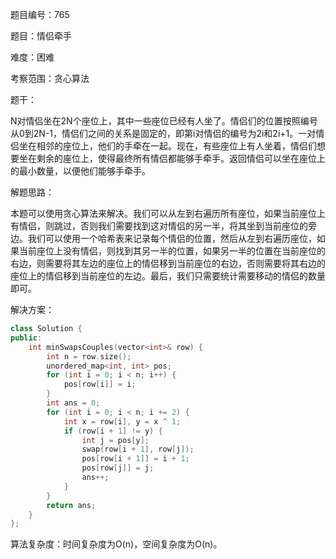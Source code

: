 题目编号：765

题目：情侣牵手

难度：困难

考察范围：贪心算法

题干：

N对情侣坐在2N个座位上，其中一些座位已经有人坐了。情侣们的位置按照编号从0到2N-1，情侣们之间的关系是固定的，即第i对情侣的编号为2i和2i+1。一对情侣坐在相邻的座位上，他们的手牵在一起。现在，有些座位上有人坐着，情侣们想要坐在剩余的座位上，使得最终所有情侣都能够手牵手。返回情侣可以坐在座位上的最小数量，以便他们能够手牵手。

解题思路：

本题可以使用贪心算法来解决。我们可以从左到右遍历所有座位，如果当前座位上有情侣，则跳过，否则我们需要找到这对情侣的另一半，将其坐到当前座位的旁边。我们可以使用一个哈希表来记录每个情侣的位置，然后从左到右遍历座位，如果当前座位上没有情侣，则找到其另一半的位置，如果另一半的位置在当前座位的右边，则需要将其左边的座位上的情侣移到当前座位的右边，否则需要将其右边的座位上的情侣移到当前座位的左边。最后，我们只需要统计需要移动的情侣的数量即可。

解决方案：

```cpp
class Solution {
public:
    int minSwapsCouples(vector<int>& row) {
        int n = row.size();
        unordered_map<int, int> pos;
        for (int i = 0; i < n; i++) {
            pos[row[i]] = i;
        }
        int ans = 0;
        for (int i = 0; i < n; i += 2) {
            int x = row[i], y = x ^ 1;
            if (row[i + 1] != y) {
                int j = pos[y];
                swap(row[i + 1], row[j]);
                pos[row[i + 1]] = i + 1;
                pos[row[j]] = j;
                ans++;
            }
        }
        return ans;
    }
};
```

算法复杂度：时间复杂度为O(n)，空间复杂度为O(n)。